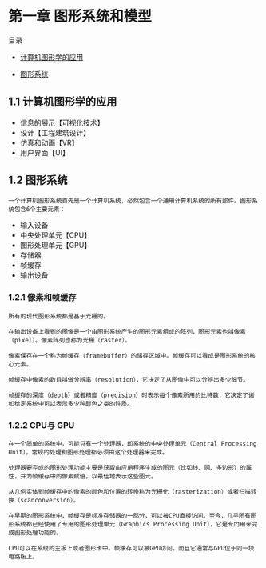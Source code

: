 # 第一章 图形系统和模型

目录

* [计算机图形学的应用](#计算机图形学的应用)

* [图形系统](#图形系统)
## 1.1 计算机图形学的应用
- 信息的展示【可视化技术】
- 设计【工程建筑设计】
- 仿真和动画【VR】
- 用户界面【UI】

## 1.2 图形系统
    一个计算机图形系统首先是一个计算机系统，必然包含一个通用计算机系统的所有部件。图形系统包含6个主要元素：
- 输入设备
- 中央处理单元【CPU】
- 图形处理单元【GPU】
- 存储器
- 帧缓存
- 输出设备

### 1.2.1 像素和帧缓存
    所有的现代图形系统都是基于光栅的。
    
    在输出设备上看到的图像是一个由图形系统产生的图形元素组成的阵列，图形元素也叫像素（pixel）。像素阵列也称为光栅（raster）。
    
    像素保存在一个称为帧缓存（framebuffer）的储存区域中。帧缓存可以看成是图形系统的核心元素。
    
    帧缓存中像素的数目叫做分辨率（resolution），它决定了从图像中可以分辨出多少细节。
    
    帧缓存的深度（depth）或者精度（precision）时表示每个像素所用的比特数，它决定了诸如给定系统中可以表示多少种颜色之类的性质。

### 1.2.2 CPU与 GPU
    在一个简单的系统中，可能只有一个处理器，即系统的中央处理单元（Central Processing Unit），常规的处理和图形处理都必须由这个处理器来完成。

    处理器要完成的图形处理功能主要是获取由应用程序生成的图元（比如线、圆、多边形）的属性，并为帧缓存中的像素赋值，以最佳地表示这些图元。

    从几何实体到帧缓存中的像素的颜色和位置的转换称为光栅化（rasterization）或者扫描转换（scanconversion）。

    在早期的图形系统中，帧缓存是标准存储器的一部分，可以被CPU直接访问。至今，几乎所有图形系统都已经使用了专用的图形处理单元（Graphics Processing Unit），它是专门用来完成图形处理功能的。

    CPU可以在系统的主板上或者图形卡中。帧缓存可以被GPU访问，而且它通常与GPU位于同一块电路板上。

    
